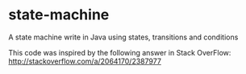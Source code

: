 # state-machine
A state machine write in Java using states, transitions and conditions

This code was inspired by the following answer in Stack OverFlow: http://stackoverflow.com/a/2064170/2387977
